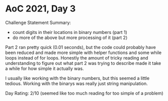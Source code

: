 # AoC 2021, Day 3

Challenge Statement Summary:
  - count digits in their locations in binary numbers (part 1)
  - do more of the above but more processing of it (part 2)

Part 2 ran pretty quick (0.01 seconds), but the code could probably have been reduced
and made more simple with helper functions and some while loops instead of for loops.
Honestly the amount of tricky reading and understanding to figure out what part 2 was
trying to describe made it take a while for how simple it actually was.

I usually like working with the binary numbers, but this seemed a little tedious.
Working with the binarys was really just string manipulation.

Day Rating: 2/10
  (seemed like too much reading for too simple of a problem)
